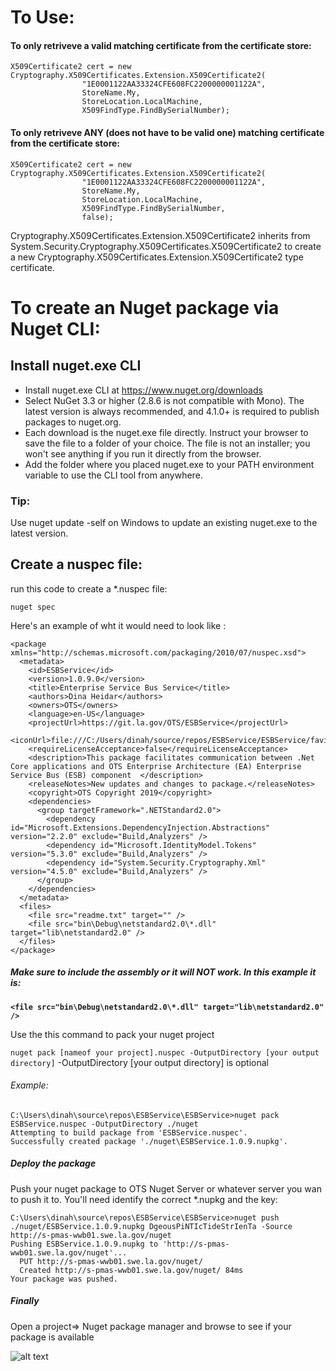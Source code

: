 # To Use:

#### To only retriveve a valid matching certificate from the certificate store:

```
X509Certificate2 cert = new Cryptography.X509Certificates.Extension.X509Certificate2(
                "1E0001122AA33324CFE608FC2200000001122A",
                StoreName.My,
                StoreLocation.LocalMachine,
                X509FindType.FindBySerialNumber);
```

#### To only retriveve ANY (does not have to be valid one) matching certificate from the certificate store:


```
X509Certificate2 cert = new Cryptography.X509Certificates.Extension.X509Certificate2(
                "1E0001122AA33324CFE608FC2200000001122A",
                StoreName.My,
                StoreLocation.LocalMachine,
                X509FindType.FindBySerialNumber,
                false);
```

Cryptography.X509Certificates.Extension.X509Certificate2 inherits from System.Security.Cryptography.X509Certificates.X509Certificate2 to create a new 
Cryptography.X509Certificates.Extension.X509Certificate2 type certificate.



#  To create an Nuget package via Nuget CLI: 

## Install nuget.exe CLI

- Install nuget.exe CLI at https://www.nuget.org/downloads
- Select NuGet 3.3 or higher (2.8.6 is not compatible with Mono). The latest version is always recommended, and 4.1.0+ is required to publish packages to nuget.org.
- Each download is the nuget.exe file directly. Instruct your browser to save the file to a folder of your choice. The file is not an installer; you won't see anything if you run it directly from the browser.
- Add the folder where you placed nuget.exe to your PATH environment variable to use the CLI tool from anywhere.

### Tip:
Use nuget update -self on Windows to update an existing nuget.exe to the latest version.

## Create a nuspec file:

run this code to create a *.nuspec file:

`nuget spec`

Here's an example of wht it would need to look like :

```<?xml version="1.0" encoding="utf-8"?>
<package xmlns="http://schemas.microsoft.com/packaging/2010/07/nuspec.xsd">
  <metadata>
    <id>ESBService</id>
    <version>1.0.9.0</version>
    <title>Enterprise Service Bus Service</title>
    <authors>Dina Heidar</authors>
    <owners>OTS</owners>
    <language>en-US</language>
    <projectUrl>https://git.la.gov/OTS/ESBService</projectUrl>
    <iconUrl>file:///C:/Users/dinah/source/repos/ESBService/ESBService/favicon.ico</iconUrl>
    <requireLicenseAcceptance>false</requireLicenseAcceptance>
    <description>This package facilitates communication between .Net Core applications and OTS Enterprise Architecture (EA) Enterprise Service Bus (ESB) component  </description>
    <releaseNotes>New updates and changes to package.</releaseNotes>
    <copyright>OTS Copyright 2019</copyright>    
    <dependencies>
      <group targetFramework=".NETStandard2.0">
        <dependency id="Microsoft.Extensions.DependencyInjection.Abstractions" version="2.2.0" exclude="Build,Analyzers" />
        <dependency id="Microsoft.IdentityModel.Tokens" version="5.3.0" exclude="Build,Analyzers" />
        <dependency id="System.Security.Cryptography.Xml" version="4.5.0" exclude="Build,Analyzers" />
      </group>
    </dependencies>    
  </metadata>
  <files>
    <file src="readme.txt" target="" />
    <file src="bin\Debug\netstandard2.0\*.dll" target="lib\netstandard2.0" />
  </files>
</package>
````

##### Make sure to include the assembly or it will NOT work. In this example it is: 

**`<file src="bin\Debug\netstandard2.0\*.dll" target="lib\netstandard2.0" />`**

Use the this command to pack your nuget project

`nuget pack [nameof your project].nuspec -OutputDirectory [your output directory]`
-OutputDirectory [your output directory] is optional

###### Example:

```
C:\Users\dinah\source\repos\ESBService\ESBService>nuget pack ESBService.nuspec -OutputDirectory ./nuget
Attempting to build package from 'ESBService.nuspec'.
Successfully created package './nuget\ESBService.1.0.9.nupkg'.
```


##### Deploy the package
Push your nuget package to OTS Nuget Server or whatever server you wan to push it to. You'll need identify the correct *.nupkg and the key:
```
C:\Users\dinah\source\repos\ESBService\ESBService>nuget push ./nuget/ESBService.1.0.9.nupkg DgeousPiNTIcTideStrIenTa -Source http://s-pmas-wwb01.swe.la.gov/nuget
Pushing ESBService.1.0.9.nupkg to 'http://s-pmas-wwb01.swe.la.gov/nuget'...
  PUT http://s-pmas-wwb01.swe.la.gov/nuget/
  Created http://s-pmas-wwb01.swe.la.gov/nuget/ 84ms
Your package was pushed.
```

##### Finally

Open a project=> Nuget package manager and browse to see if your package is available

![alt text](./Images/NugetPackageManager.png)